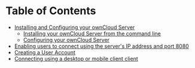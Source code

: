 Table of Contents
=================

  * [Installing and Configuring your ownCloud Server](https://github.com/lmcgarry/lmcgarry.github.io/blob/master/Installing.md#installing-and-configuring-an-owncloud-server)
     * [Installing your ownCloud Server from the command line](https://github.com/lmcgarry/lmcgarry.github.io/blob/master/Installing.md#installing-your-owncloud-server-from-the-command-line)
    * [Configuring your ownCloud Server](https://github.com/lmcgarry/lmcgarry.github.io/blob/master/Installing.md#configuring-your-owncloud-server)
  * [Enabling users to connect using the server's IP address and port 8080](https://github.com/lmcgarry/lmcgarry.github.io/blob/master/connectserver.md#enabling-users-to-connect-using-the-servers-ip-address-and-port-8080)
  * [Creating a User Account](https://github.com/lmcgarry/lmcgarry.github.io/blob/master/createuser.md#creating-a-user-account)
  * [Connecting using a desktop or mobile client client](https://github.com/lmcgarry/lmcgarry.github.io/blob/master/connectclient.md#connecting-to-an-owncloud-server-using-a-desktop-or-mobile-client)
